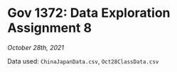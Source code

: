# Gov 1372: Data Exploration Assignment 8
*October 28th, 2021*

Data used: `ChinaJapanData.csv`, `Oct28ClassData.csv`
